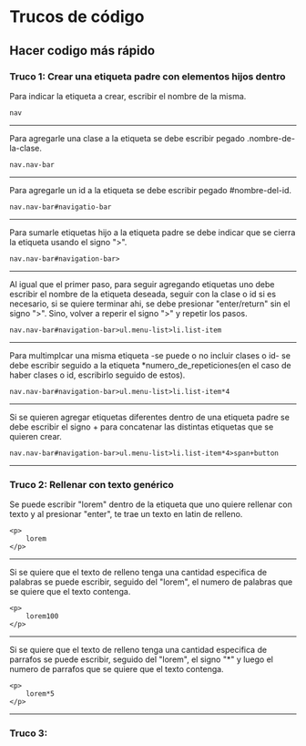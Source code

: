 # Trucos de código

## Hacer codigo más rápido

### Truco 1: Crear una etiqueta padre con elementos hijos dentro

Para indicar la etiqueta a crear, escribir el nombre de la misma.

    nav

----
Para agregarle una clase a la etiqueta se debe escribir pegado .nombre-de-la-clase.

    nav.nav-bar

----
Para agregarle un id a la etiqueta se debe escribir pegado #nombre-del-id.

    nav.nav-bar#navigatio-bar

----
Para sumarle etiquetas hijo a la etiqueta padre se debe indicar que se cierra la etiqueta usando el signo ">".

    nav.nav-bar#navigation-bar>

----
Al igual que el primer paso, para seguir agregando etiquetas uno debe escribir el nombre de la etiqueta deseada, seguir con la clase o id si es necesario, si se quiere terminar ahi, se debe presionar "enter/return" sin el signo ">". Sino, volver a reperir el signo ">" y repetir los pasos.

    nav.nav-bar#navigation-bar>ul.menu-list>li.list-item

----
Para multimplcar una misma etiqueta -se puede o no incluir clases o id- se debe escribir seguido a la etiqueta *numero_de_repeticiones(en el caso de haber clases o id, escribirlo seguido de estos).

    nav.nav-bar#navigation-bar>ul.menu-list>li.list-item*4

----
Si se quieren agregar etiquetas diferentes dentro de una etiqueta padre se debe escribir el signo + para concatenar las distintas etiquetas que se quieren crear.

    nav.nav-bar#navigation-bar>ul.menu-list>li.list-item*4>span+button

----

### Truco 2: Rellenar con texto genérico

Se puede escribir "lorem" dentro de la etiqueta que uno quiere rellenar con texto y al presionar "enter", te trae un texto en latin de relleno.

    <p>
        lorem
    </p>

----
Si se quiere que el texto de relleno tenga una cantidad especifica de palabras se puede escribir, seguido del "lorem", el numero de palabras que se quiere que el texto contenga.

    <p>
        lorem100
    </p>

----
Si se quiere que el texto de relleno tenga una cantidad especifica de parrafos se puede escribir, seguido del "lorem", el signo "*" y luego el numero de parrafos que se quiere que el texto contenga.

    <p>
        lorem*5
    </p>

----

### Truco 3: